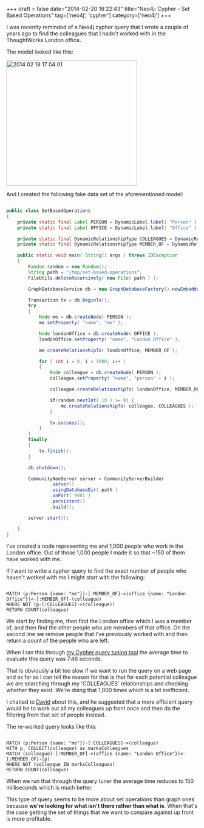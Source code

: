 +++
draft = false
date="2014-02-20 18:22:43"
title="Neo4j: Cypher - Set Based Operations"
tag=['neo4j', 'cypher']
category=['neo4j']
+++

<p>I was recently reminded of a Neo4j cypher query that I wrote a couple of years ago to find the colleagues that I hadn't worked with in the ThoughtWorks London office.</p>


<p>The model looked like this:</p>


<div>	
<img src="{{<siteurl>}}/uploads/2014/02/2014-02-18_17-04-01.png" alt="2014 02 18 17 04 01" title="2014-02-18_17-04-01.png" border="0" width="344" height="329" />
</div>

<p>And I created the following fake data set of the aforementioned model:</p>



~~~java

public class SetBasedOperations
{
    private static final Label PERSON = DynamicLabel.label( "Person" );
    private static final Label OFFICE = DynamicLabel.label( "Office" );

    private static final DynamicRelationshipType COLLEAGUES = DynamicRelationshipType.withName( "COLLEAGUES" );
    private static final DynamicRelationshipType MEMBER_OF = DynamicRelationshipType.withName( "MEMBER_OF" );

    public static void main( String[] args ) throws IOException
    {
        Random random = new Random();
        String path = "/tmp/set-based-operations";
        FileUtils.deleteRecursively( new File( path ) );

        GraphDatabaseService db = new GraphDatabaseFactory().newEmbeddedDatabase( path );

        Transaction tx = db.beginTx();
        try
        {
            Node me = db.createNode( PERSON );
            me.setProperty( "name", "me" );

            Node londonOffice = db.createNode( OFFICE );
            londonOffice.setProperty( "name", "London Office" );

            me.createRelationshipTo( londonOffice, MEMBER_OF );

            for ( int i = 0; i < 1000; i++ )
            {
                Node colleague = db.createNode( PERSON );
                colleague.setProperty( "name", "person" + i );

                colleague.createRelationshipTo( londonOffice, MEMBER_OF );

                if(random.nextInt( 10 ) >= 8) {
                    me.createRelationshipTo( colleague, COLLEAGUES );
                }

                tx.success();
            }
        }
        finally
        {
            tx.finish();
        }

        db.shutdown();

        CommunityNeoServer server = CommunityServerBuilder
                .server()
                .usingDatabaseDir( path )
                .onPort( 9001 )
                .persistent()
                .build();

        server.start();

    }
}
~~~

<p>I've created a node representing me and 1,000 people who work in the London office. Out of those 1,000 people I made it so that ~150 of them have worked with me.</p>


<p>If I want to write a cypher query to find the exact number of people who haven't worked with me I might start with the following:</p>



~~~cypher

MATCH (p:Person {name: "me"})-[:MEMBER_OF]->(office {name: "London Office"})<-[:MEMBER_OF]-(colleague)
WHERE NOT (p-[:COLLEAGUES]->(colleague))
RETURN COUNT(colleague)
~~~

<p>We start by finding me, then find the London office which I was a member of, and then find the other people who are members of that office. On the second line we remove people that I've previously worked with and then return a count of the people who are left.</p>


<p>When I ran this through <a href="https://github.com/mneedham/cypher-query-tuning">my Cypher query tuning tool</a> the average time to evaluate this query was 7.46 seconds.</p>


<p>That is obviously a bit too slow if we want to run the query on a web page and as far as I can tell the reason for that is that for each potential colleague we are searching through my 'COLLEAGUES' relationships and checking whether they exist. We're doing that 1,000 times which is a bit inefficient.</p>


<p>I chatted to <a href="https://twitter.com/dmontag">David</a> about this, and he suggested that a more efficient query would be to work out all my colleagues up front once and then do the filtering from that set of people instead.</p>


<p>The re-worked query looks like this:


~~~cypher

MATCH (p:Person {name: "me"})-[:COLLEAGUES]->(colleague)
WITH p, COLLECT(colleague) as marksColleagues
MATCH (colleague)-[:MEMBER_OF]->(office {name: "London Office"})<-[:MEMBER_OF]-(p)
WHERE NOT (colleague IN marksColleagues)
RETURN COUNT(colleague)
~~~

<p>When we run that through the query tuner the average time reduces to 150 milliseconds which is much better.</p>


<p>This type of query seems to be more about set operations than graph ones because <strong>we're looking for what isn't there rather than what is</strong>. When that's the case getting the set of things that we want to compare against up front is more profitable.</p>


